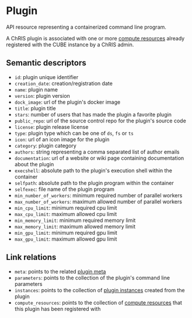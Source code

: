 # Plugin

API resource representing a containerized command line program.

A ChRIS plugin is associated with one or more [compute resources](computeresource.md) 
already registered with the CUBE instance by a ChRIS admin. 


## Semantic descriptors

* `id`: plugin unique identifier
* `creation_date`: creation/registration date
* `name`: plugin name
* `version`: plugin version
* `dock_image`: url of the plugin's docker image
* `title`: plugin title
* `stars`: number of users that has made the plugin a favorite plugin 
* `public_repo`: url of the source control repo for the plugin's source code 
* `license`: plugin release license 
* `type`: plugin type which can be one of `ds`, `fs` or `ts` 
* `icon`: url of an icon image for the plugin
* `category`: plugin category
* `authors`: string representing a comma separated list of author emails
* `documentation`: url of a website or wiki page containing documentation about the 
  plugin
* `execshell`: absolute path to the plugin's execution shell within the container
* `selfpath`: absolute path to the plugin program within the container
* `selfexec`: file name of the plugin program
* `min_number_of_workers`: minimum required number of parallel workers
* `max_number_of_workers`: maximum allowed number of parallel workers
* `min_cpu_limit`: minimum required cpu limit
* `max_cpu_limit`: maximum allowed cpu limit
* `min_memory_limit`: minimum required memory limit
* `max_memory_limit`: maximum allowed memory limit
* `min_gpu_limit`: minimum required gpu limit
* `max_gpu_limit`: maximum allowed gpu limit

## Link relations

* `meta`: points to the related [plugin meta](pluginmeta.md)
* `parameters`: points to the collection of the plugin's command line parameters
* `instances`: points to the collection of [plugin instances](plugininstance.md) created
from the plugin
* `compute_resources`: points to the collection of [compute resources](computeresource.md)
that this plugin has been registered with